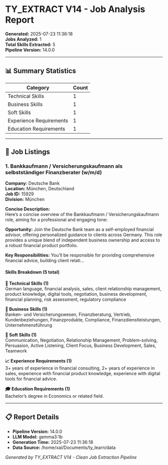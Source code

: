 # TY_EXTRACT V14 - Job Analysis Report

**Generated:** 2025-07-23 11:36:18  
**Jobs Analyzed:** 1  
**Total Skills Extracted:** 5  
**Pipeline Version:** 14.0.0

---

## 📊 Summary Statistics

| Category | Count |
|----------|-------|
| Technical Skills | 1 |
| Business Skills | 1 |
| Soft Skills | 1 |
| Experience Requirements | 1 |
| Education Requirements | 1 |

---

## 💼 Job Listings

### 1. Bankkaufmann / Versicherungskaufmann als selbstständiger Finanzberater (w/m/d)

**Company:** Deutsche Bank  
**Location:** München, Deutschland  
**Job ID:** 15929  
**Division:** München  


**Concise Description:**  
Here’s a concise overview of the Bankkaufmann / Versicherungskaufmann role, aiming for a professional and engaging tone:

**Opportunity:** Join the Deutsche Bank team as a self-employed financial advisor, offering personalized guidance to clients across Germany. This role provides a unique blend of independent business ownership and access to a robust financial product portfolio.

**Key Responsibilities:** You’ll be responsible for providing comprehensive financial advice, building client relati...

#### Skills Breakdown (5 total)

**🔧 Technical Skills (1)**  
German language, financial analysis, sales, client relationship management, product knowledge, digital tools, negotiation, business development, financial planning, risk assessment, regulatory compliance

**💼 Business Skills (1)**  
Banken- und Versicherungswesen, Finanzberatung, Vertrieb, Kundenbeziehungen, Finanzprodukte, Compliance, Finanzdienstleistungen, Unternehmensführung

**🤝 Soft Skills (1)**  
Communication, Negotiation, Relationship Management, Problem-solving, Persuasion, Active Listening, Client Focus, Business Development, Sales, Teamwork

**📈 Experience Requirements (1)**  
3+ years of experience in financial consulting, 2+ years of experience in sales, experience with financial product knowledge, experience with digital tools for financial advice.

**🎓 Education Requirements (1)**  
Bachelor’s degree in Economics or related field.

---


## 📋 Report Details

- **Pipeline Version:** 14.0.0
- **LLM Model:** gemma3:1b
- **Generation Time:** 2025-07-23 11:36:18
- **Data Source:** /home/xai/Documents/ty_learn/data

*Generated by TY_EXTRACT V14 - Clean Job Extraction Pipeline*
